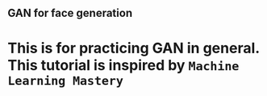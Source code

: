 ## GAN for face generation

# This is for practicing GAN in general. This tutorial is inspired by ``` Machine Learning Mastery ```